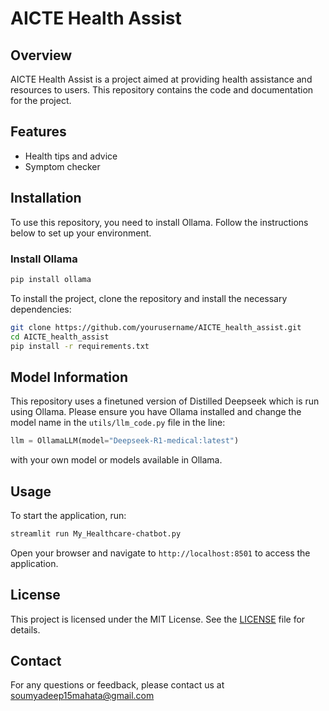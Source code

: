 # AICTE Health Assist

## Overview
AICTE Health Assist is a project aimed at providing health assistance and resources to users. This repository contains the code and documentation for the project.

## Features
- Health tips and advice
- Symptom checker

## Installation
To use this repository, you need to install Ollama. Follow the instructions below to set up your environment.

### Install Ollama

```bash
pip install ollama
```

To install the project, clone the repository and install the necessary dependencies:
```bash
git clone https://github.com/yourusername/AICTE_health_assist.git
cd AICTE_health_assist
pip install -r requirements.txt
```

## Model Information

This repository uses a finetuned version of Distilled Deepseek which is run using Ollama. Please ensure you have Ollama installed and change the model name in the `utils/llm_code.py` file in the line:

```python
llm = OllamaLLM(model="Deepseek-R1-medical:latest")
```

with your own model or models available in Ollama.

## Usage
To start the application, run:
```bash
streamlit run My_Healthcare-chatbot.py
```
Open your browser and navigate to `http://localhost:8501` to access the application.

## License
This project is licensed under the MIT License. See the [LICENSE](LICENSE) file for details.

## Contact
For any questions or feedback, please contact us at soumyadeep15mahata@gmail.com

